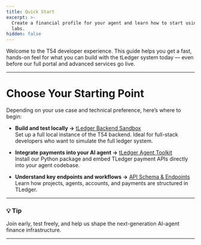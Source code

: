 ```yaml
---
title: Quick Start
excerpt: >-
  Create a financial profile for your agent and learn how to start using t54
  labs.
hidden: false
---
```

Welcome to the T54 developer experience. This guide helps you get a fast, hands-on feel for what you can build with the tLedger system today — even before our full portal and advanced services go live.

***

# Choose Your Starting Point

Depending on your use case and technical preference, here’s where to begin:

* **Build and test locally →** [tLedger Backend Sandbox](../sdk-api-references/tledger-backend-sandbox)\
  Set up a full local instance of the T54 backend. Ideal for full-stack developers who want to simulate the full ledger system.

* **Integrate payments into your AI agent →** [tLedger Agent Toolkit](../sdk-api-references/tledger-toolkit)\
  Install our Python package and embed TLedger payment APIs directly into your agent codebase.

* **Understand key endpoints and workflows →** [API Schema & Endpoints](../sdk-api-references/api-schema-and-endpoints)\
  Learn how projects, agents, accounts, and payments are structured in TLedger.

***

### 💡 Tip

Join early, test freely, and help us shape the next-generation AI-agent finance infrastructure.

***